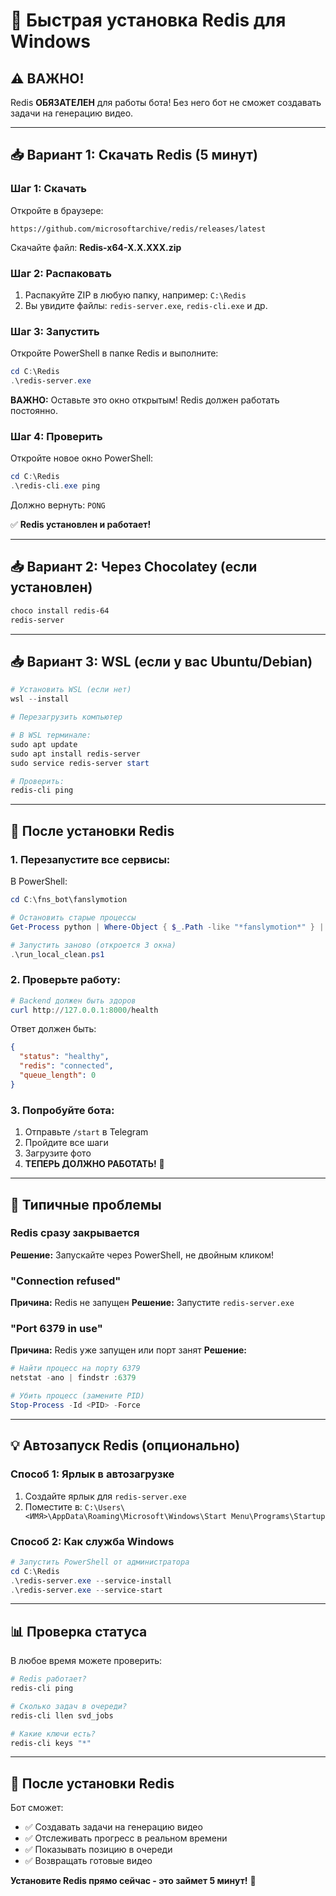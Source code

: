 # 🚀 Быстрая установка Redis для Windows

## ⚠️ ВАЖНО!
Redis **ОБЯЗАТЕЛЕН** для работы бота! Без него бот не сможет создавать задачи на генерацию видео.

---

## 📥 Вариант 1: Скачать Redis (5 минут)

### Шаг 1: Скачать
Откройте в браузере:
```
https://github.com/microsoftarchive/redis/releases/latest
```

Скачайте файл: **Redis-x64-X.X.XXX.zip**

### Шаг 2: Распаковать
1. Распакуйте ZIP в любую папку, например: `C:\Redis`
2. Вы увидите файлы: `redis-server.exe`, `redis-cli.exe` и др.

### Шаг 3: Запустить
Откройте PowerShell в папке Redis и выполните:
```powershell
cd C:\Redis
.\redis-server.exe
```

**ВАЖНО:** Оставьте это окно открытым! Redis должен работать постоянно.

### Шаг 4: Проверить
Откройте новое окно PowerShell:
```powershell
cd C:\Redis
.\redis-cli.exe ping
```

Должно вернуть: `PONG`

✅ **Redis установлен и работает!**

---

## 📥 Вариант 2: Через Chocolatey (если установлен)

```powershell
choco install redis-64
redis-server
```

---

## 📥 Вариант 3: WSL (если у вас Ubuntu/Debian)

```powershell
# Установить WSL (если нет)
wsl --install

# Перезагрузить компьютер

# В WSL терминале:
sudo apt update
sudo apt install redis-server
sudo service redis-server start

# Проверить:
redis-cli ping
```

---

## 🔄 После установки Redis

### 1. Перезапустите все сервисы:

В PowerShell:
```powershell
cd C:\fns_bot\fanslymotion

# Остановить старые процессы
Get-Process python | Where-Object { $_.Path -like "*fanslymotion*" } | Stop-Process -Force

# Запустить заново (откроется 3 окна)
.\run_local_clean.ps1
```

### 2. Проверьте работу:

```powershell
# Backend должен быть здоров
curl http://127.0.0.1:8000/health
```

Ответ должен быть:
```json
{
  "status": "healthy",
  "redis": "connected",
  "queue_length": 0
}
```

### 3. Попробуйте бота:

1. Отправьте `/start` в Telegram
2. Пройдите все шаги
3. Загрузите фото
4. **ТЕПЕРЬ ДОЛЖНО РАБОТАТЬ!** 🎉

---

## 🚫 Типичные проблемы

### Redis сразу закрывается
**Решение:** Запускайте через PowerShell, не двойным кликом!

### "Connection refused"
**Причина:** Redis не запущен
**Решение:** Запустите `redis-server.exe`

### "Port 6379 in use"
**Причина:** Redis уже запущен или порт занят
**Решение:** 
```powershell
# Найти процесс на порту 6379
netstat -ano | findstr :6379

# Убить процесс (замените PID)
Stop-Process -Id <PID> -Force
```

---

## 💡 Автозапуск Redis (опционально)

### Способ 1: Ярлык в автозагрузке

1. Создайте ярлык для `redis-server.exe`
2. Поместите в: `C:\Users\<ИМЯ>\AppData\Roaming\Microsoft\Windows\Start Menu\Programs\Startup`

### Способ 2: Как служба Windows

```powershell
# Запустить PowerShell от администратора
cd C:\Redis
.\redis-server.exe --service-install
.\redis-server.exe --service-start
```

---

## 📊 Проверка статуса

В любое время можете проверить:

```powershell
# Redis работает?
redis-cli ping

# Сколько задач в очереди?
redis-cli llen svd_jobs

# Какие ключи есть?
redis-cli keys "*"
```

---

## 🎯 После установки Redis

Бот сможет:
- ✅ Создавать задачи на генерацию видео
- ✅ Отслеживать прогресс в реальном времени
- ✅ Показывать позицию в очереди
- ✅ Возвращать готовые видео

**Установите Redis прямо сейчас - это займет 5 минут!** 🚀

